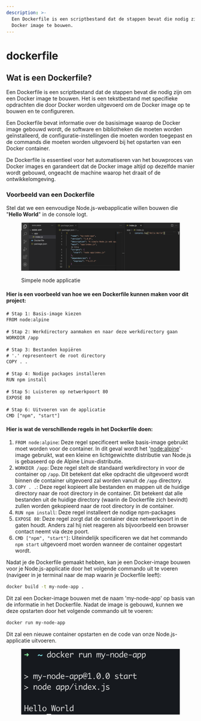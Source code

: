 ```yaml
---
description: >-
  Een Dockerfile is een scriptbestand dat de stappen bevat die nodig zijn om een
  Docker image te bouwen.
---
```


# dockerfile

## Wat is een Dockerfile?

Een Dockerfile is een scriptbestand dat de stappen bevat die nodig zijn om een Docker image te bouwen. Het is een tekstbestand met specifieke opdrachten die door Docker worden uitgevoerd om de Docker image op te bouwen en te configureren.

Een Dockerfile bevat informatie over de basisimage waarop de Docker image gebouwd wordt, de software en bibliotheken die moeten worden geïnstalleerd, de configuratie-instellingen die moeten worden toegepast en de commands die moeten worden uitgevoerd bij het opstarten van een Docker container.

De Dockerfile is essentieel voor het automatiseren van het bouwproces van Docker images en garandeert dat de Docker image altijd op dezelfde manier wordt gebouwd, ongeacht de machine waarop het draait of de ontwikkelomgeving.

### Voorbeeld van een Dockerfile

Stel dat we een eenvoudige Node.js-webapplicatie willen bouwen die "**Hello World**" in de console logt.&#x20;

<figure><img src="../images/docker/image (9).png" alt=""><figcaption><p>Simpele node applicatie</p></figcaption></figure>

#### Hier is een voorbeeld van hoe we een Dockerfile kunnen maken voor dit project:

```docker
# Stap 1: Basis-image kiezen
FROM node:alpine

# Stap 2: Werkdirectory aanmaken en naar deze werkdirectory gaan
WORKDIR /app

# Stap 3: Bestanden kopiëren
# '.' representeert de root directory
COPY . .

# Stap 4: Nodige packages installeren
RUN npm install

# Stap 5: Luisteren op netwerkpoort 80
EXPOSE 80

# Stap 6: Uitvoeren van de applicatie
CMD ["npm", "start"]
```

#### Hier is wat de verschillende regels in het Dockerfile doen:

1. `FROM node:alpine`: Deze regel specificeert welke basis-image gebruikt moet worden voor de container. In dit geval wordt het '[node:alpine](https://hub.docker.com/\_/node)'-image gebruikt, wat een kleine en lichtgewichtte distributie van Node.js is gebaseerd op de Alpine Linux-distributie.
2. `WORKDIR /app`: Deze regel stelt de standaard werkdirectory in voor de container op `/app`. Dit betekent dat elke opdracht die uitgevoerd wordt binnen de container uitgevoerd zal worden vanuit de `/app` directory.
3. `COPY . .`: Deze regel kopieert alle bestanden en mappen uit de huidige directory naar de root directory in de container. Dit betekent dat alle bestanden uit de huidige directory (waarin de Dockerfile zich bevindt) zullen worden gekopieerd naar de root directory in de container.
4. `RUN npm install`:  Deze regel installeert de nodige npm-packages
5. `EXPOSE 80`: Deze regel zorgt dat de container deze netwerkpoort in de gaten houdt. Anders zal hij niet reageren als bijvoorbeeld een browser contact neemt via deze poort.
6. `CMD ["npm", "start"]`: Uiteindelijk specificeren we dat het commando `npm start` uitgevoerd moet worden wanneer de container opgestart wordt.

Nadat je de Dockerfile gemaakt hebben, kan je een Docker-image bouwen voor je Node.js-applicatie door het volgende commando uit te voeren (navigeer in je terminal naar de map waarin je Dockerfile leeft):

```bash
docker build -t my-node-app .
```

Dit zal een Docker-image bouwen met de naam 'my-node-app' op basis van de informatie in het Dockerfile. Nadat de image is gebouwd, kunnen we deze opstarten door het volgende commando uit te voeren:

```bash
docker run my-node-app
```

Dit zal een nieuwe container opstarten en de code van onze Node.js-applicatie uitvoeren.

<figure><img src="../images/docker/image (2).png" alt=""><figcaption></figcaption></figure>

